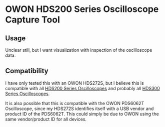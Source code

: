 # OWON HDS200 Series Oscilloscope Capture Tool

## Usage

Unclear still, but I want visualization with inspection of the oscilloscope data.

## Compatibility

I have only tested this with an OWON HDS272S, but I believe this is compatible
with all [HDS200 Series Oscilloscopes](https://www.owon.com.hk/products_owon_hds200_series_digital_oscilloscope) and probably all [HDS300 Series Oscilloscopes](https://www.owon.com.hk/products_owon_hds300_series_digital_oscilloscope).

It is also possible that this is compatible with the OWON PDS6062T Oscilloscope, since my HDS272S identifies itself with a USB vendor and product ID of the PDS6062T.
This could simply be due to OWON using the same vendor/product ID for all devices.
